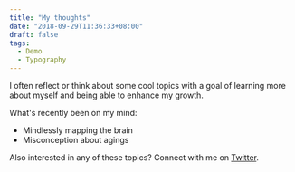 ```yaml
---
title: "My thoughts"
date: "2018-09-29T11:36:33+08:00"
draft: false
tags:
  - Demo
  - Typography
---
```


I often reflect or think about some cool topics with a goal of learning more about myself and being able to enhance my growth.

What's recently been on my mind:

- Mindlessly mapping the brain
- Misconception about agings

Also interested in any of these topics? Connect with me on [Twitter](https://twitter.com/hwbhatti).